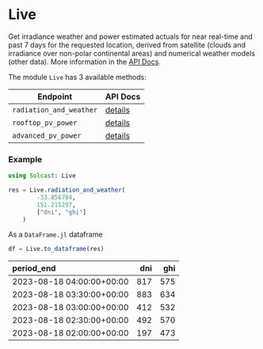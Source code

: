 # Live
Get irradiance weather and power estimated actuals for near real-time and past 7 days for the requested location,
derived from satellite (clouds and irradiance over non-polar continental areas)
and numerical weather models (other data). More information in the [API Docs](https://docs.solcast.com.au/?#c1726d91-8a67-4803-89f4-02ecb5f03c05).

The module `Live` has 3 available methods:

| Endpoint                | API Docs                                                                                                |
|-------------------------|---------------------------------------------------------------------------------------------------------|
| `radiation_and_weather` | [details](https://docs.solcast.com.au/?#a12d0792-38eb-442b-a6d1-43571980becb) |
| `rooftop_pv_power`      | [details](https://docs.solcast.com.au/?#355068c3-8403-4e33-a5e9-1b79888968c4) |
| `advanced_pv_power`     | [details](https://docs.solcast.com.au/?#0c9d3ccf-e2a4-4583-86a3-f89c8d658fde) |

### Example

```julia
using Solcast: Live

res = Live.radiation_and_weather(
        -33.856784,
        151.215297,
        ["dni", "ghi"]
    )
```

As a `DataFrame.jl` dataframe

```julia
df = Live.to_dataframe(res)
```


| period_end                |   dni |   ghi |
|:--------------------------|------:|------:|
| 2023-08-18 04:00:00+00:00 |   817 |   575 |
| 2023-08-18 03:30:00+00:00 |   883 |   634 |
| 2023-08-18 03:00:00+00:00 |   412 |   532 |
| 2023-08-18 02:30:00+00:00 |   492 |   570 |
| 2023-08-18 02:00:00+00:00 |   197 |   473 |